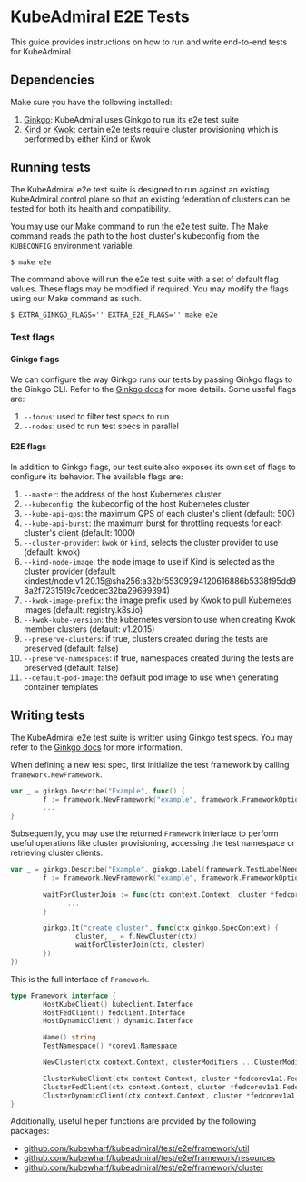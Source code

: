 # KubeAdmiral E2E Tests

This guide provides instructions on how to run and write end-to-end tests for KubeAdmiral.

## Dependencies

Make sure you have the following installed:

1. [Ginkgo](https://onsi.github.io/ginkgo/#getting-started): KubeAdmiral uses Ginkgo to run its e2e test suite
2. [Kind](https://kind.sigs.k8s.io/docs/user/quick-start/) or [Kwok](https://kwok.sigs.k8s.io/docs/user/install/): certain e2e tests require cluster provisioning which is performed by either Kind or Kwok

## Running tests

The KubeAdmiral e2e test suite is designed to run against an existing KubeAdmiral control plane so that an existing federation of clusters can be tested for both its health and compatibility.

You may use our Make command to run the e2e test suite. The Make command reads the path to the host cluster's kubeconfig from the `KUBECONFIG` environment variable.

```console
$ make e2e
```

The command above will run the e2e test suite with a set of default flag values. These flags may be modified if required. You may modify the flags using our Make command as such.

```console
$ EXTRA_GINKGO_FLAGS='' EXTRA_E2E_FLAGS='' make e2e
```

### Test flags

#### Ginkgo flags

We can configure the way Ginkgo runs our tests by passing Ginkgo flags to the Ginkgo CLI. Refer to the [Ginkgo docs](https://onsi.github.io/ginkgo/) for more details. Some useful flags are:

1. `--focus`: used to filter test specs to run
2. `--nodes`: used to run test specs in parallel

#### E2E flags

In addition to Ginkgo flags, our test suite also exposes its own set of flags to configure its behavior. The available flags are:

1. `--master`: the address of the host Kubernetes cluster
2. `--kubeconfig`: the kubeconfig of the host Kubernetes cluster
3. `--kube-api-qps`: the maximum QPS of each cluster's client (default: 500)
4. `--kube-api-burst`: the maximum burst for throttling requests for each cluster's client (default: 1000)
5. `--cluster-provider`: `kwok` or `kind`, selects the cluster provider to use (default: kwok)
6. `--kind-node-image`: the node image to use if Kind is selected as the cluster provider (default: kindest/node:v1.20.15@sha256:a32bf55309294120616886b5338f95dd98a2f7231519c7dedcec32ba29699394)
7. `--kwok-image-prefix`: the image prefix used by Kwok to pull Kubernetes images (default: registry.k8s.io)
8. `--kwok-kube-version`: the kubernetes version to use when creating Kwok member clusters (default: v1.20.15)
9. `--preserve-clusters`: if true, clusters created during the tests are preserved (default: false)
10. `--preserve-namespaces`: if true, namespaces created during the tests are preserved (default: false)
11. `--default-pod-image`: the default pod image to use when generating container templates


## Writing tests

The KubeAdmiral e2e test suite is written using Ginkgo test specs. You may refer to the [Ginkgo docs](https://onsi.github.io/ginkgo/) for more information.

When defining a new test spec, first initialize the test framework by calling `framework.NewFramework`.

```go
var _ = ginkgo.Describe("Example", func() {
        f := framework.NewFramework("example", framework.FrameworkOptions{})
        ...
}
```

Subsequently, you may use the returned `Framework` interface to perform useful operations like cluster provisioning, accessing the test namespace or retrieving cluster clients.

```go
var _ = ginkgo.Describe("Example", ginkgo.Label(framework.TestLabelNeedCreateCluster), func() {
        f := framework.NewFramework("example", framework.FrameworkOptions{})
        
        waitForClusterJoin := func(ctx context.Context, cluster *fedcorev1a1.FederatedCluster) {
              ...
        }

        ginkgo.It("create cluster", func(ctx ginkgo.SpecContext) {
                cluster, _ = f.NewCluster(ctx)
                waitForClusterJoin(ctx, cluster)
        })
})
```

This is the full interface of `Framework`.

```go
type Framework interface {
        HostKubeClient() kubeclient.Interface
        HostFedClient() fedclient.Interface
        HostDynamicClient() dynamic.Interface

        Name() string
        TestNamespace() *corev1.Namespace

        NewCluster(ctx context.Context, clusterModifiers ...ClusterModifier) (*fedcorev1a1.FederatedCluster, *corev1.Secret)

        ClusterKubeClient(ctx context.Context, cluster *fedcorev1a1.FederatedCluster) kubeclient.Interface
        ClusterFedClient(ctx context.Context, cluster *fedcorev1a1.FederatedCluster) fedclient.Interface
        ClusterDynamicClient(ctx context.Context, cluster *fedcorev1a1.FederatedCluster) dynamic.Interface
}
```

Additionally, useful helper functions are provided by the following packages:

* [github.com/kubewharf/kubeadmiral/test/e2e/framework/util](../test/e2e/framework/util/)
* [github.com/kubewharf/kubeadmiral/test/e2e/framework/resources](../test/e2e/framework/resources/)
* [github.com/kubewharf/kubeadmiral/test/e2e/framework/cluster](../test/e2e/framework/cluster/)

